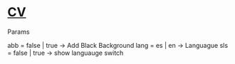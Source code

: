 # <a href="https://stivendz.github.io/CV-/">CV</a>


Params

abb = false | true   -> Add Black Background
lang = es | en       -> Languague
sls = false |  true  -> show languauge switch